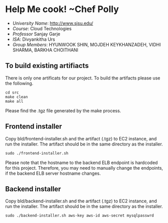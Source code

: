 
# Help Me cook! ~Chef Polly

- *University Name*: http://www.sjsu.edu/
- *Course*: Cloud Technologies
- *Professor* Sanjay Garje
- *ISA*: Divyankitha Urs
- *Group Members*: HYUNWOOK SHIN, MOJDEH KEYKHANZADEH, VIDHI SHARMA, BARKHA CHOITHANI

## To build existing artifiacts

There is only one artificats for our project. To build the artifacts
please use the following.

```
cd src
make clean
make all

```
Please find the .tgz file generated by the make process.

## Frontend installer

Copy bld/frontend-installer.sh and the artifact (.tgz) to EC2 instance,
and run the installer. The artifact should be in the same directory as the installer.

```
sudo ./frontend-installer.sh
```
Please note that the hostname to the backend ELB endpoint is hardcoded for this project.
Therefore, you may need to manually change the endpoints, if the backend ELB
server hostname changes.

## Backend installer

Copy bld/backend-installer.sh and the artifact (.tgz) to EC2 instance,
and run the installer. The artifact should be in the same directory as the installer.

```
sudo ./backend-installer.sh aws-key aws-id aws-secret mysqlpasswrd

```
